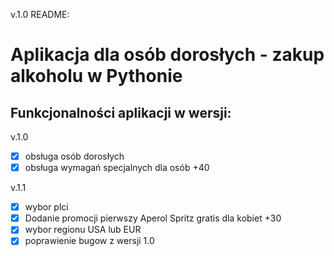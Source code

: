 v.1.0
README:
# Aplikacja dla osób dorosłych - zakup alkoholu w Pythonie

## Funkcjonalności aplikacji w wersji:

v.1.0
- [x] obsługa osób dorosłych
- [x] obsługa wymagań specjalnych dla osób +40

v.1.1
- [x] wybor plci
- [x] Dodanie promocji pierwszy Aperol Spritz gratis dla kobiet +30
- [x] wybor regionu USA lub EUR
- [x] poprawienie bugow z wersji 1.0